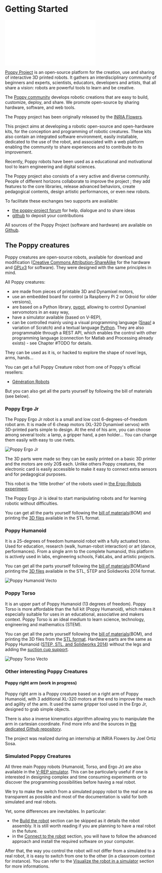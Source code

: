 # Getting Started

![Poppy Logo](../img/logo/poppy.pdf)

[Poppy Project](https://www.poppy-project.org/) is an open-source platform for the creation, use and sharing of interactive 3D printed robots. It gathers an interdisciplinary community of beginners and experts, scientists, educators, developers and artists, that all share a vision: robots are powerful tools to learn and be creative.

The [Poppy community](https://forum.poppy-project.org/) develops robotic creations that are easy to build, customize, deploy, and share. We promote open-source by sharing hardware, software, and web tools.

The Poppy project has been originally released by the [INRIA Flowers](http://www.inria.fr/equipes/flowers/).

This project aims at developing a robotic open-source and open-hardware kits, for the conception and programming of robotic creatures. These kits also contain an integrated software environment, easily installable, dedicated to the use of the robot, and associated with a web platform enabling the community to share experiences and to contribute to its improvement.

Recently, Poppy robots have been used as a educational and motivational tool to learn engineering and digital sciences.

The Poppy project also consists of a very active and diverse community. People of different horizons collaborate to improve the project ; they add features to the core libraries, release advanced behaviors, create pedagogical contents, design artistic performances, or even new robots.

To facilitate these exchanges two supports are available:
- [the poppy-project forum](https://forum.poppy-project.org/) for help, dialogue and to share ideas
- [github](https://github.com/poppy-project) to deposit your contributions

All sources of the Poppy Project (software and hardware) are available on [Github](https://github.com/poppy-project).

## The Poppy creatures

Poppy creatures are open-source robots, available for download and modification ([Creative Commons Attribution-ShareAlike](http://creativecommons.org/licenses/by-sa/4.0/) for the hardware and [GPLv3](http://www.gnu.org/licenses/gpl-3.0.en.html) for software). They were designed with the same principles in mind.

All Poppy creatures:
- are made from pieces of printable 3D and Dynamixel motors,
- use an embedded board for control (a Raspberry Pi 2 or Odroid for older versions),
- are based on a Python library, [pypot](#TODO), allowing to control Dynamixel servomotors in an easy way,
- have a simulator available (based on V-REP),
- can be controlled mainly using a visual programming language ([Snap!](http://snap.berkeley.edu) a variation of Scratch) and a textual language [Python](https://www.python.org). They are also programmable through a REST API, which enables the control with other programming language (connection for Matlab and Processing already exists) - see Chapter #TODO for details.

They can be used as it is, or hacked to explore the shape of novel legs, arms, hands...

You can get a full Poppy Creature robot from one of Poppy's official resellers:
-   [Génération Robots](http://www.generationrobots.com/en/279-poppy-opensource-robotics-platform)

But you can also get all the parts yourself by following the bill of materials (see below).

### Poppy Ergo Jr

The Poppy Ergo Jr robot is a small and low cost 6-degrees-of-freedom robot arm. It is made of 6 cheap motors (XL-320 Dynamixel servos) with 3D-printed parts simple to design. At the end of his arm, you can choose among several tools: a lamp, a gripper hand, a pen holder... You can change them easily with easy to use rivets.

![Poppy Ergo Jr](../img/ergo-jr/vecto.png)

The 3D parts were made so they can be easily printed on a basic 3D printer and the motors are only 20$ each. Unlike others Poppy creatures, the electronic card is easily accessible to make it easy to connect extra sensors and for pedagogical purposes.

<!-- TODO: ajouter une photo des différents outils -->

This robot is the ‘little brother’ of the robots used in [the Ergo-Robots experiment](https://www.poppy-project.org/project/mathematics-a-beautiful-elsewhere).

The Poppy Ergo Jr is ideal to start manipulating robots and for learning robotic without difficulties.

You can get all the parts yourself following the [bill of materials](https://github.com/poppy-project/poppy-ergo-jr/blob/master/hardware/parts/BOM.md/)(BOM) and printing the [3D files](https://github.com/poppy-project/poppy-ergo-jr/releases/) available in the STL format.

### Poppy Humanoid

It is a 25-degrees of freedom humanoid robot with a fully actuated torso. Used for education, research (walk, human-robot interaction) or art (dance, performances). From a single arm to the complete humanoid, this platform is actively used in labs, engineering schools, FabLabs, and artistic projects.

You can get all the parts yourself following the [bill of materials](http://poppy-project.github.io/poppy-docs/poppy-humanoid/assembly_doc/BOM.html)(BOM)and printing the [3D files](https://github.com/poppy-project/poppy-humanoid/releases/tag/hardware_1.0.1/) available in the STL, STEP and Solidworks 2014 format.

![Poppy Humanoid Vecto](../img/humanoid/vecto.png)

### Poppy Torso

It is an upper part of Poppy Humanoid (13 degrees of freedom). Poppy Torso is more affordable than the full kit (Poppy Humanoid), which makes it especially suitable for uses in an educational, associative and makers context. Poppy Torso is an ideal medium to learn science, technology, engineering and mathematics (STEM).

You can get all the parts yourself following the [bill of materials](http://poppy-project.github.io/poppy-docs/poppy-torso/BOM.html)(BOM), and printing the 3D files from the [STL format](https://github.com/poppy-project/poppy-torso/releases/tag/hardware_1.0.1). Hardware parts are the same as Poppy Humanoid ([STEP, STL, and Solidworks 2014](https://github.com/poppy-project/poppy-humanoid/releases/tag/hardware_1.0.1/)) without the legs and adding the [suction cup support](https://github.com/poppy-project/robot-support-toolbox/).

![Poppy Torso Vecto](../img/torso/vecto.png)

### Other interesting Poppy Creatures

#### Poppy right arm (work in progress)

Poppy right arm is a Poppy creature based on a right arm of Poppy Humanoid, with 3 additional XL-320 motors at the end to improve the reach and agility of the arm. It used the same gripper tool used in the Ergo Jr, designed to grab simple objects.

<!-- TODO: belle photo de Poppy Right Arm -->

There is also a inverse kinematics algorithm allowing you to manipulate the arm in cartesian coordinate. Find more info and the sources in [the dedicated Github repository](https://github.com/poppy-project/poppy-6dof-right-arm).

The project was realized during an internship at INRIA Flowers by Joel Ortiz Sosa.

### Simulated Poppy Creatures

All three main Poppy robots (Humanoid, Torso, and Ergo Jr) are also available in the [V-REP simulator](http://www.coppeliarobotics.com). This can be particularly useful if one is interested in designing complex and time consuming experiments or to discover the programming possibilities before having a real robot.

<!-- TODO: photo des robots dans V-REP -->

We try to make the switch from a simulated poppy robot to the real one as transparent as possible and most of the documentation is valid for both simulated and real robots.

Yet, some differences are inevitables. In particular:

* the [Build the robot](#build-the-robot) section can be skipped as it details the robot assembly. It is still worth reading if you are planning to have a real robot in the future.
* in the [Connect to the robot](#connect-to-the-robot) section, you will have to follow the advanced approach and install the required software on your computer.

After that, the way you control the robot will not differ from a simulated to a real robot, it is easy to switch from one to the other (in a classroom context for instance).
You can refer to the [Visualize the robot in a simulator](#visualize-the-robot-in-a-simulator) section for more informations.
